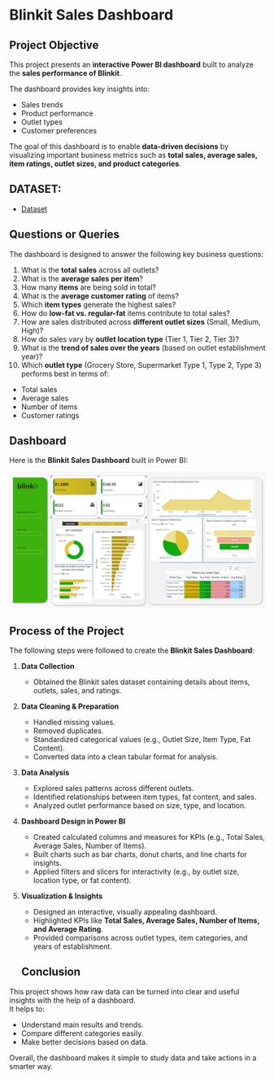 # Blinkit Sales Dashboard  

## Project Objective  
This project presents an **interactive Power BI dashboard** built to analyze the **sales performance of Blinkit**.  

The dashboard provides key insights into:  
- Sales trends  
- Product performance  
- Outlet types  
- Customer preferences  

The goal of this dashboard is to enable **data-driven decisions** by visualizing important business metrics such as **total sales, average sales, item ratings, outlet sizes, and product categories**.  

## DATASET:
- <a href="https://github.com/VenkateshAdusumalli/BlinkIt-Dashboard/blob/main/BlinkIT%20Grocery%20Data%20(1).xlsx">Dataset</a>

## Questions or Queries  

The dashboard is designed to answer the following key business questions:  

1. What is the **total sales** across all outlets?  
2. What is the **average sales per item**?  
3. How many **items** are being sold in total?  
4. What is the **average customer rating** of items?  
5. Which **item types** generate the highest sales?  
6. How do **low-fat vs. regular-fat** items contribute to total sales?  
7. How are sales distributed across **different outlet sizes** (Small, Medium, High)?  
8. How do sales vary by **outlet location type** (Tier 1, Tier 2, Tier 3)?  
9. What is the **trend of sales over the years** (based on outlet establishment year)?  
10. Which **outlet type** (Grocery Store, Supermarket Type 1, Type 2, Type 3) performs best in terms of:  
   - Total sales  
   - Average sales  
   - Number of items  
   - Customer ratings

## Dashboard  

Here is the **Blinkit Sales Dashboard** built in Power BI:  

![Blinkit Dashboard](https://github.com/VenkateshAdusumalli/BlinkIt-Dashboard/blob/main/BlinkIt%20Dashboard%20Screenshot.png)  

## Process of the Project  

The following steps were followed to create the **Blinkit Sales Dashboard**:  

1. **Data Collection**  
   - Obtained the Blinkit sales dataset containing details about items, outlets, sales, and ratings.  

2. **Data Cleaning & Preparation**  
   - Handled missing values.  
   - Removed duplicates.  
   - Standardized categorical values (e.g., Outlet Size, Item Type, Fat Content).  
   - Converted data into a clean tabular format for analysis.  

3. **Data Analysis**  
   - Explored sales patterns across different outlets.  
   - Identified relationships between item types, fat content, and sales.  
   - Analyzed outlet performance based on size, type, and location.  

4. **Dashboard Design in Power BI**  
   - Created calculated columns and measures for KPIs (e.g., Total Sales, Average Sales, Number of Items).  
   - Built charts such as bar charts, donut charts, and line charts for insights.  
   - Applied filters and slicers for interactivity (e.g., by outlet size, location type, or fat content).  

5. **Visualization & Insights**  
   - Designed an interactive, visually appealing dashboard.  
   - Highlighted KPIs like **Total Sales, Average Sales, Number of Items, and Average Rating**.  
   - Provided comparisons across outlet types, item categories, and years of establishment.
  
   ## Conclusion  

This project shows how raw data can be turned into clear and useful insights with the help of a dashboard.  
It helps to:  
- Understand main results and trends.  
- Compare different categories easily.  
- Make better decisions based on data.  

Overall, the dashboard makes it simple to study data and take actions in a smarter way.  




